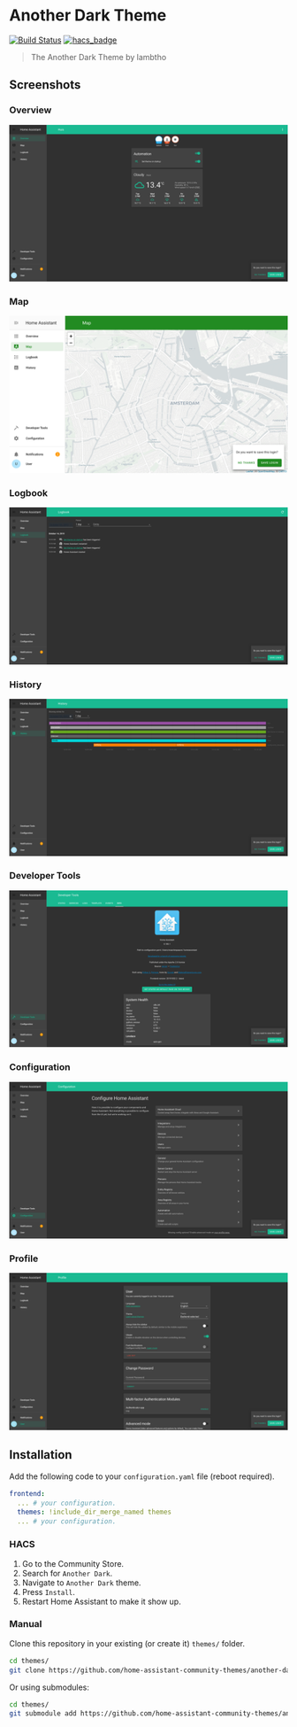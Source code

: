 # Another Dark Theme

[![Build Status](https://www.travis-ci.org/home-assistant-community-themes/another-dark.svg?branch=master)](https://www.travis-ci.org/home-assistant-community-themes/another-dark)
[![hacs_badge](https://img.shields.io/badge/HACS-Default-orange.svg)](https://github.com/custom-components/hacs)

> The Another Dark Theme by lambtho

## Screenshots

### Overview

![Theme - Overview](https://raw.githubusercontent.com/home-assistant-community-themes/another-dark/master/docs/theme-overview.png)

### Map

![Theme - Map](https://raw.githubusercontent.com/home-assistant-community-themes/another-dark/master/docs/theme-map.png)

### Logbook

![Theme - Logbook](https://raw.githubusercontent.com/home-assistant-community-themes/another-dark/master/docs/theme-logbook.png)

### History

![Theme - History](https://raw.githubusercontent.com/home-assistant-community-themes/another-dark/master/docs/theme-history.png)

### Developer Tools

![Theme - Developer Tools](https://raw.githubusercontent.com/home-assistant-community-themes/another-dark/master/docs/theme-developer-tools.png)

### Configuration

![Theme - Configuration](https://raw.githubusercontent.com/home-assistant-community-themes/another-dark/master/docs/theme-configuration.png)

### Profile

![Theme - Profile](https://raw.githubusercontent.com/home-assistant-community-themes/another-dark/master/docs/theme-profile.png)

## Installation

Add the following code to your `configuration.yaml` file (reboot required).

```yaml
frontend:
  ... # your configuration.
  themes: !include_dir_merge_named themes
  ... # your configuration.
```

### HACS

1. Go to the Community Store.
2. Search for `Another Dark`.
3. Navigate to `Another Dark` theme.
4. Press `Install`.
5. Restart Home Assistant to make it show up.

### Manual

Clone this repository in your existing (or create it) `themes/` folder.

```bash
cd themes/
git clone https://github.com/home-assistant-community-themes/another-dark.git
```

Or using submodules:

```bash
cd themes/
git submodule add https://github.com/home-assistant-community-themes/another-dark.git
```
